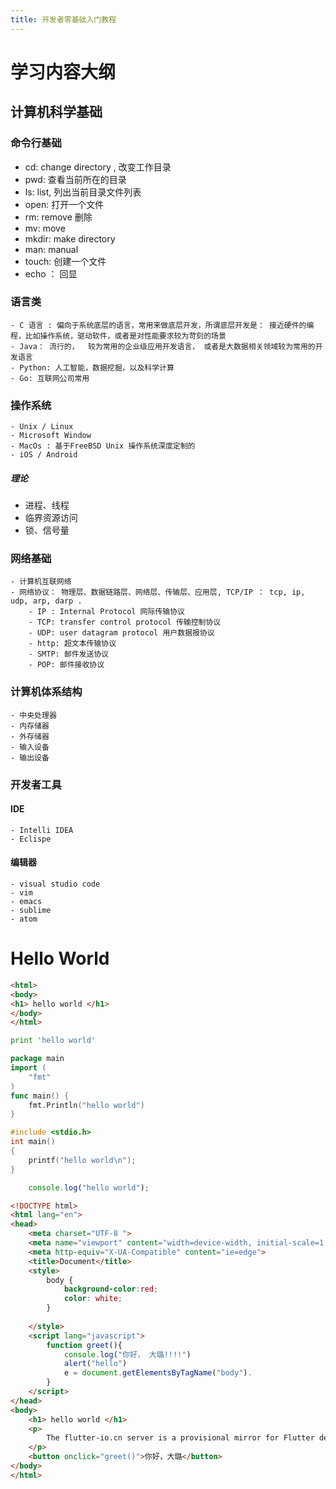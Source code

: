 ```yaml
---
title: 开发者零基础入门教程
---
```


# 学习内容大纲



## 计算机科学基础
### 命令行基础
- cd: change directory , 改变工作目录
- pwd: 查看当前所在的目录
- ls: list, 列出当前目录文件列表 
- open: 打开一个文件
- rm: remove 删除
- mv: move  
- mkdir: make directory 
- man: manual 
- touch: 创建一个文件 
- echo ： 回显

### 语言类
    - C 语言 : 偏向于系统底层的语言，常用来做底层开发，所谓底层开发是： 接近硬件的编程，比如操作系统，驱动软件，或者是对性能要求较为苛刻的场景
    - Java： 流行的，  较为常用的企业级应用开发语言， 或者是大数据相关领域较为常用的开发语言
    - Python: 人工智能，数据挖掘，以及科学计算
    - Go: 互联网公司常用

    
### 操作系统 
    - Unix / Linux 
    - Microsoft Window
    - MacOs : 基于FreeBSD Unix 操作系统深度定制的
    - iOS / Android
<!-- more -->

##### 理论
- 进程、线程
- 临界资源访问 
- 锁、信号量

### 网络基础
    - 计算机互联网络
    - 网络协议： 物理层、数据链路层、网络层、传输层、应用层, TCP/IP ： tcp, ip, udp, arp, darp . 
        - IP : Internal Protocol 网际传输协议
        - TCP: transfer control protocol 传输控制协议
        - UDP: user datagram protocol 用户数据报协议
        - http: 超文本传输协议
        - SMTP: 邮件发送协议
        - POP: 邮件接收协议

### 计算机体系结构 
    - 中央处理器
    - 内存储器
    - 外存储器
    - 输入设备
    - 输出设备

### 开发者工具
 #### IDE
    - Intelli IDEA 
    - Eclispe 

 #### 编辑器
    - visual studio code 
    - vim 
    - emacs 
    - sublime 
    - atom 


# Hello World 

```html
<html>
<body>
<h1> hello world </h1>
</body>
</html>
```

```PYTHON
print 'hello world'
```

```go
package main 
import (
    "fmt"
)
func main() {
    fmt.Println("hello world")
}

```

```c
#include <stdio.h> 
int main() 
{
    printf("hello world\n"); 
}
```

```js
    console.log("hello world");  
```



```html
<!DOCTYPE html>
<html lang="en">
<head>
	<meta charset="UTF-8 ">
	<meta name="viewport" content="width=device-width, initial-scale=1.0">
	<meta http-equiv="X-UA-Compatible" content="ie=edge">
	<title>Document</title>
	<style>
		body {
			background-color:red;
			color: white; 
		}
		
	</style>
	<script lang="javascript">
		function greet(){
			console.log("你好， 大璐!!!!")
			alert("hello")
			e = document.getElementsByTagName("body").
		}
	</script>
</head>
<body>
	<h1> hello world </h1>
	<p>
		The flutter-io.cn server is a provisional mirror for Flutter dependencies and packages maintained by GDG China. The Flutter team cannot guarantee long-term availability of this service. You’re free to use other mirrors if they become available. If you’re interested in setting up your own mirror in China, contact flutter-dev@googlegroups.com for assistance.
	</p>
	<button onclick="greet()">你好，大璐</button>
</body>
</html>
```
